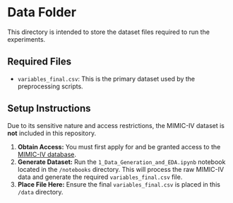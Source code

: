 # Data Folder

This directory is intended to store the dataset files required to run the experiments.

## Required Files

* `variables_final.csv`: This is the primary dataset used by the preprocessing scripts.

## Setup Instructions

Due to its sensitive nature and access restrictions, the MIMIC-IV dataset is **not** included in this repository.

1.  **Obtain Access:** You must first apply for and be granted access to the [MIMIC-IV database](https://physionet.org/content/mimiciv/2.2/).
2.  **Generate Dataset:** Run the `1_Data_Generation_and_EDA.ipynb` notebook located in the `/notebooks` directory. This will process the raw MIMIC-IV data and generate the required `variables_final.csv` file.
3.  **Place File Here:** Ensure the final `variables_final.csv` is placed in this `/data` directory.